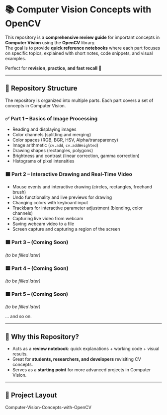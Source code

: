 # 📚 Computer Vision Concepts with OpenCV

This repository is a **comprehensive review guide** for important concepts in **Computer Vision** using the **OpenCV** library.  
The goal is to provide **quick reference notebooks** where each part focuses on specific topics, explained with short notes, code snippets, and visual examples.  

Perfect for **revision, practice, and fast recall** 🚀

---

## 📌 Repository Structure

The repository is organized into multiple parts. Each part covers a set of concepts in Computer Vision.  

### ✅ Part 1 – Basics of Image Processing
- Reading and displaying images  
- Color channels (splitting and merging)  
- Color spaces (RGB, BGR, HSV, Alpha/transparency)  
- Image arithmetic (`cv.add`, `cv.addWeighted`)  
- Drawing shapes (rectangles, polygons)  
- Brightness and contrast (linear correction, gamma correction)  
- Histograms of pixel intensities  

### 🟦 Part 2 – Interactive Drawing and Real-Time Video
- Mouse events and interactive drawing (circles, rectangles, freehand brush)  
- Undo functionality and live previews for drawing  
- Changing colors with keyboard input  
- Trackbars for interactive parameter adjustment (blending, color channels)  
- Capturing live video from webcam  
- Saving webcam video to a file  
- Screen capture and capturing a region of the screen  


### 🟩 Part 3 – (Coming Soon)  
*(to be filled later)*  

### 🟨 Part 4 – (Coming Soon)  
*(to be filled later)*  

### 🟧 Part 5 – (Coming Soon)  
*(to be filled later)*  

... and so on.

---

## 🚀 Why this Repository?

- Acts as a **review notebook**: quick explanations + working code + visual results.  
- Great for **students, researchers, and developers** revisiting CV concepts.  
- Serves as a **starting point** for more advanced projects in Computer Vision.  

---

## 📂 Project Layout

Computer-Vision-Concepts-with-OpenCV

